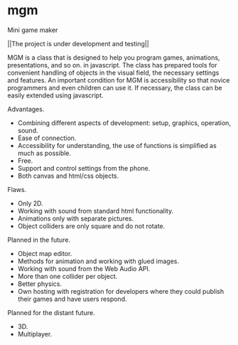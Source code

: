 # mgm
Mini game maker

||The project is under development and testing||

MGM is a class that is designed to help you program games, animations, presentations, and so on. in javascript. The class has prepared tools for convenient handling of objects in the visual field, the necessary settings and features. An important condition for MGM is accessibility so that novice programmers and even children can use it. If necessary, the class can be easily extended using javascript.

Advantages.
- Combining different aspects of development: setup, graphics, operation, sound.
- Ease of connection.
- Accessibility for understanding, the use of functions is simplified as much as possible.
- Free.
- Support and control settings from the phone.
- Both canvas and html/css objects.

Flaws.
- Only 2D.
- Working with sound from standard html functionality.
- Animations only with separate pictures.
- Object colliders are only square and do not rotate.

Planned in the future.
- Object map editor.
- Methods for animation and working with glued images.
- Working with sound from the Web Audio API.
- More than one collider per object.
- Better physics.
- Own hosting with registration for developers where they could publish their games and have users respond.

Planned for the distant future.
- 3D.
- Multiplayer.